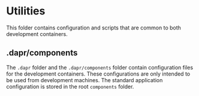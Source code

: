 # Utilities

This folder contains configuration and scripts that are common to both development containers.

## .dapr/components

The `.dapr` folder and the `.dapr/components` folder contain configuration files for the development containers. These configurations are only intended to be used from development machines. The standard application configuration is stored in the root `components` folder.
